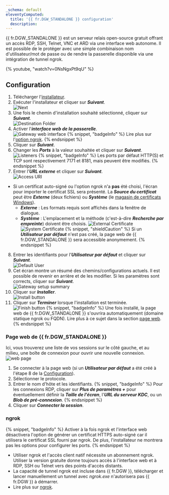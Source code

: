 ```yaml
---
_schema: default
eleventyComputed:
  title: '{{ fr.DGW_STANDALONE }} configuration'
  description:
---
```

{{ fr.DGW_STANDALONE }} est un serveur relais open-source gratuit offrant un accès RDP, SSH, Telnet, VNC et ARD via une interface web autonome. Il est possible de le protéger avec une simple combinaison nom d'utilisateur/mot de passe ou de rendre la passerelle disponible via une intégration de tunnel ngrok.

{% youtube, "watch?v=0NsNgxPt9qU" %}

## Configuration

1. Télécharger l'[installateur](https://devolutions.net/gateway/).
2. Exécuter l'installateur et cliquer sur ***Suivant***.<br> ![Next](https://cdnweb.devolutions.net/docs/HUBB0010_2024_1.png)
3. Une fois le chemin d'installation souhaité sélectionné, cliquer sur ***Suivant***.<br> ![Destination Folder](https://cdnweb.devolutions.net/docs/HUBB0011_2024_1.png)
4. Activer l'***interface web de la passerelle***.<br> ![Gateway web interface](https://cdnweb.devolutions.net/docs/DGW0007_2024_1.png) {% snippet, "badgeInfo" %}
      Lire plus sur l'[option ngrok](#ngrok).
      {% endsnippet %}
5. Cliquer sur ***Suivant***.
6. Changer les ***Ports*** à la valeur souhaitée et cliquer sur ***Suivant***.<br> ![Listeners](https://cdnweb.devolutions.net/docs/HUBB0013_2024_1.png) {% snippet, "badgeInfo" %}
      Les ports par défaut HTTP(S) et TCP sont respectivement 7171 et 8181, mais peuvent être modifiés.
      {% endsnippet %}
7. Entrer l'***URL externe*** et cliquer sur ***Suivant***.<br> ![Access URI](https://cdnweb.devolutions.net/docs/HUBB0014_2024_1.png)

* Si un certificat auto-signé ou l'option ngrok n'a **pas** été choisi, l'écran pour importer le certificat SSL sera présenté. La ***Source du certificat*** peut être ***Externe*** (deux fichiers) ou ***Système*** (le [magasin de certificats Windows](/dgw/kb/use-windows-certificate-store/)).
  * ***Externe*** : Les formats requis sont affichés dans la fenêtre de dialogue.
  * ***Système*** : L'emplacement et la méthode (c'est-à-dire ***Recherche par empreinte***) doivent être choisis. ![External Certificate](https://cdnweb.devolutions.net/docs/HUBB0015_2024_1.png) ![System Certificate](https://cdnweb.devolutions.net/docs/DGW0010_2024_1.png) {% snippet, "shieldCaution" %}
       Si un ***Utilisateur par défaut*** n'est pas créé, la page web de {{ fr.DGW_STANDALONE }} sera accessible anonymement.
       {% endsnippet %}

8. Entrer les identifiants pour l'***Utilisateur par défaut*** et cliquer sur ***Suivant***.<br> ![Default User](https://cdnweb.devolutions.net/docs/DGW0008_2024_1.png)
9. Cet écran montre un résumé des chemins/configurations actuels. Il est possible de revenir en arrière et de les modifier. Si les paramètres sont corrects, cliquer sur ***Suivant***.<br> ![Gateway setup summary](https://cdnweb.devolutions.net/docs/HUBB0017_2024_1.png)
10. Cliquer sur ***Installer***.<br> ![Install button](https://cdnweb.devolutions.net/docs/HUBB0018_2024_1.png)
11. Cliquer sur ***Terminer*** lorsque l'installation est terminée.<br> ![Finish button](https://cdnweb.devolutions.net/docs/HUBB0019_2024_1.png) {% snippet, "badgeInfo" %}
       Une fois installé, la page web de {{ fr.DGW_STANDALONE }} s'ouvrira automatiquement (domaine statique ngrok ou FQDN). Lire plus à ce sujet dans la section [page web](#devolutions-gateway-standalone-web-page).
       {% endsnippet %}

### Page web de {{ fr.DGW_STANDALONE }}

Ici, vous trouverez une liste de vos sessions sur le côté gauche, et au milieu, une boîte de connexion pour ouvrir une nouvelle connexion.<br> ![web page](https://cdnweb.devolutions.net/docs/DGW0009_2024_1.png)

1. Se connecter à la page web (si un ***Utilisateur par défaut*** a été créé à l'étape 8 de la [Configuration](#configuration)).
2. Sélectionner le protocole.
3. Entrer le nom d'hôte et les identifiants. {% snippet, "badgeInfo" %}
      Pour les connexions RDP, cliquer sur ***Plus de paramètres +*** pour éventuellement définir la ***Taille de l'écran***, l'***URL du serveur KDC***, ou un ***Blob de pré-connexion***.
      {% endsnippet %}
4. Cliquer sur ***Connecter la session***.

### ngrok

{% snippet, "badgeInfo" %}
Activer à la fois ngrok et l'interface web désactivera l'option de générer un certificat HTTPS auto-signé car il utilisera le certificat SSL fourni par ngrok. De plus, l'installateur ne montrera pas les options pour configurer les ports.
{% endsnippet %}

* Utiliser ngrok et l'accès client natif nécessite un abonnement ngrok. Utiliser la version gratuite donne toujours accès à l'interface web et à RDP, SSH ou Telnet vers des points d'accès distants.
* La capacité de tunnel ngrok est incluse dans {{ fr.DGW }}, télécharger et lancer manuellement un tunnel avec *ngrok.exe* n'autorisera pas {{ fr.DGW }} à démarrer.
* Lire plus sur [ngrok](https://ngrok.com/docs/).
